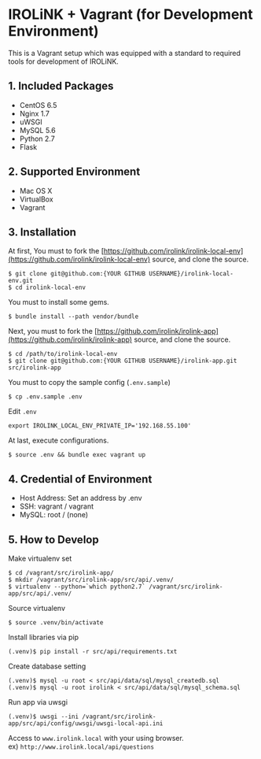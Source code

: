 IROLiNK + Vagrant (for Development Environment)
===============================================


This is a Vagrant setup which was equipped with a standard to required tools for development of IROLiNK.


## 1. Included Packages

- CentOS 6.5
- Nginx 1.7
- uWSGI
- MySQL 5.6
- Python 2.7
- Flask 


## 2. Supported Environment

- Mac OS X
- VirtualBox
- Vagrant


## 3. Installation

At first, You must to fork the [https://github.com/irolink/irolink-local-env](https://github.com/irolink/irolink-local-env) source, and clone the source.

    $ git clone git@github.com:{YOUR GITHUB USERNAME}/irolink-local-env.git
    $ cd irolink-local-env

You must to install some gems.

    $ bundle install --path vendor/bundle

Next, you must to fork the [https://github.com/irolink/irolink-app](https://github.com/irolink/irolink-app) source, and clone the source.

    $ cd /path/to/irolink-local-env
    $ git clone git@github.com:{YOUR GITHUB USERNAME}/irolink-app.git src/irolink-app

You must to copy the sample config (`.env.sample`)

    $ cp .env.sample .env

Edit `.env`

    export IROLINK_LOCAL_ENV_PRIVATE_IP='192.168.55.100'

At last, execute configurations.

    $ source .env && bundle exec vagrant up


## 4. Credential of Environment

- Host Address: Set an address by .env
- SSH: vagrant / vagrant
- MySQL: root / (none)


## 5. How to Develop

Make virtualenv set

    $ cd /vagrant/src/irolink-app/
    $ mkdir /vagrant/src/irolink-app/src/api/.venv/
    $ virtualenv --python=`which python2.7` /vagrant/src/irolink-app/src/api/.venv/

Source virtualenv

    $ source .venv/bin/activate

Install libraries via pip

    (.venv)$ pip install -r src/api/requirements.txt

Create database setting

    (.venv)$ mysql -u root < src/api/data/sql/mysql_createdb.sql
    (.venv)$ mysql -u root irolink < src/api/data/sql/mysql_schema.sql

Run app via uwsgi

    (.venv)$ uwsgi --ini /vagrant/src/irolink-app/src/api/config/uwsgi/uwsgi-local-api.ini

Access to `www.irolink.local` with your using browser.  
ex) `http://www.irolink.local/api/questions`


